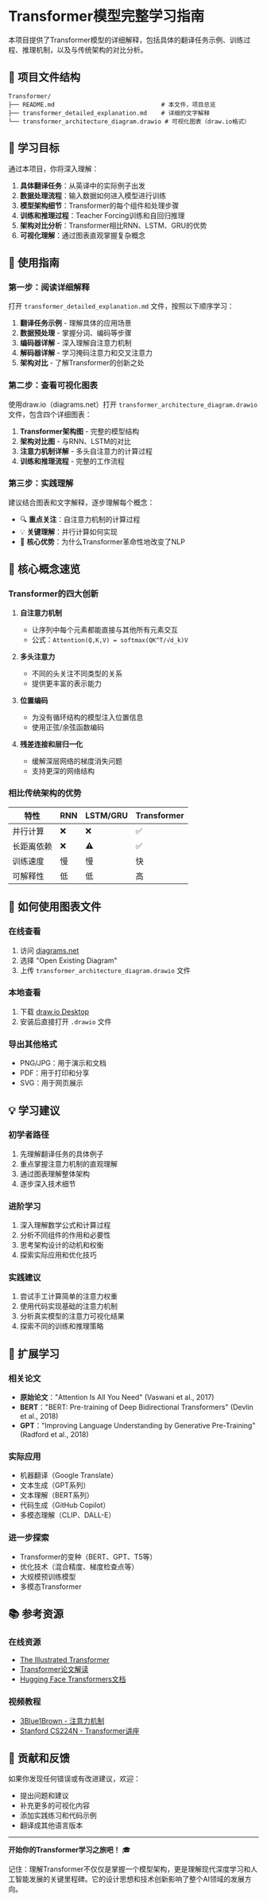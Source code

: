 # Transformer模型完整学习指南

本项目提供了Transformer模型的详细解释，包括具体的翻译任务示例、训练过程、推理机制，以及与传统架构的对比分析。

## 📁 项目文件结构

```
Transformer/
├── README.md                              # 本文件，项目总览
├── transformer_detailed_explanation.md    # 详细的文字解释
└── transformer_architecture_diagram.drawio # 可视化图表（draw.io格式）
```

## 🎯 学习目标

通过本项目，你将深入理解：

1. **具体翻译任务**：从英译中的实际例子出发
2. **数据处理流程**：输入数据如何进入模型进行训练
3. **模型架构细节**：Transformer的每个组件和处理步骤
4. **训练和推理过程**：Teacher Forcing训练和自回归推理
5. **架构对比分析**：Transformer相比RNN、LSTM、GRU的优势
6. **可视化理解**：通过图表直观掌握复杂概念

## 📖 使用指南

### 第一步：阅读详细解释

打开 `transformer_detailed_explanation.md` 文件，按照以下顺序学习：

1. **翻译任务示例** - 理解具体的应用场景
2. **数据预处理** - 掌握分词、编码等步骤
3. **编码器详解** - 深入理解自注意力机制
4. **解码器详解** - 学习掩码注意力和交叉注意力
5. **架构对比** - 了解Transformer的创新之处

### 第二步：查看可视化图表

使用draw.io（diagrams.net）打开 `transformer_architecture_diagram.drawio` 文件，包含四个详细图表：

1. **Transformer架构图** - 完整的模型结构
2. **架构对比图** - 与RNN、LSTM的对比
3. **注意力机制详解** - 多头自注意力的计算过程
4. **训练和推理流程** - 完整的工作流程

### 第三步：实践理解

建议结合图表和文字解释，逐步理解每个概念：

- 🔍 **重点关注**：自注意力机制的计算过程
- 💡 **关键理解**：并行计算如何实现
- 🎯 **核心优势**：为什么Transformer革命性地改变了NLP

## 🌟 核心概念速览

### Transformer的四大创新

1. **自注意力机制**
   - 让序列中每个元素都能直接与其他所有元素交互
   - 公式：`Attention(Q,K,V) = softmax(QK^T/√d_k)V`

2. **多头注意力**
   - 不同的头关注不同类型的关系
   - 提供更丰富的表示能力

3. **位置编码**
   - 为没有循环结构的模型注入位置信息
   - 使用正弦/余弦函数编码

4. **残差连接和层归一化**
   - 缓解深层网络的梯度消失问题
   - 支持更深的网络结构

### 相比传统架构的优势

| 特性 | RNN | LSTM/GRU | Transformer |
|------|-----|----------|-------------|
| 并行计算 | ❌ | ❌ | ✅ |
| 长距离依赖 | ❌ | ⚠️ | ✅ |
| 训练速度 | 慢 | 慢 | 快 |
| 可解释性 | 低 | 低 | 高 |

## 🔧 如何使用图表文件

### 在线查看
1. 访问 [diagrams.net](https://app.diagrams.net/)
2. 选择 "Open Existing Diagram"
3. 上传 `transformer_architecture_diagram.drawio` 文件

### 本地查看
1. 下载 [draw.io Desktop](https://github.com/jgraph/drawio-desktop/releases)
2. 安装后直接打开 `.drawio` 文件

### 导出其他格式
- PNG/JPG：用于演示和文档
- PDF：用于打印和分享
- SVG：用于网页展示

## 💡 学习建议

### 初学者路径
1. 先理解翻译任务的具体例子
2. 重点掌握注意力机制的直观理解
3. 通过图表理解整体架构
4. 逐步深入技术细节

### 进阶学习
1. 深入理解数学公式和计算过程
2. 分析不同组件的作用和必要性
3. 思考架构设计的动机和权衡
4. 探索实际应用和优化技巧

### 实践建议
1. 尝试手工计算简单的注意力权重
2. 使用代码实现基础的注意力机制
3. 分析真实模型的注意力可视化结果
4. 探索不同的训练和推理策略

## 🚀 扩展学习

### 相关论文
- **原始论文**："Attention Is All You Need" (Vaswani et al., 2017)
- **BERT**："BERT: Pre-training of Deep Bidirectional Transformers" (Devlin et al., 2018)
- **GPT**："Improving Language Understanding by Generative Pre-Training" (Radford et al., 2018)

### 实际应用
- 机器翻译（Google Translate）
- 文本生成（GPT系列）
- 文本理解（BERT系列）
- 代码生成（GitHub Copilot）
- 多模态理解（CLIP、DALL-E）

### 进一步探索
- Transformer的变种（BERT、GPT、T5等）
- 优化技术（混合精度、梯度检查点等）
- 大规模预训练模型
- 多模态Transformer

## 📚 参考资源

### 在线资源
- [The Illustrated Transformer](http://jalammar.github.io/illustrated-transformer/)
- [Transformer论文解读](https://arxiv.org/abs/1706.03762)
- [Hugging Face Transformers文档](https://huggingface.co/docs/transformers/)

### 视频教程
- [3Blue1Brown - 注意力机制](https://www.youtube.com/watch?v=eMlx5fFNoYc)
- [Stanford CS224N - Transformer讲座](https://www.youtube.com/watch?v=5vcj8kSwBCY)

## 🤝 贡献和反馈

如果你发现任何错误或有改进建议，欢迎：
- 提出问题和建议
- 补充更多的可视化内容
- 添加实践练习和代码示例
- 翻译成其他语言版本

---

**开始你的Transformer学习之旅吧！** 🎓

记住：理解Transformer不仅仅是掌握一个模型架构，更是理解现代深度学习和人工智能发展的关键里程碑。它的设计思想和技术创新影响了整个AI领域的发展方向。